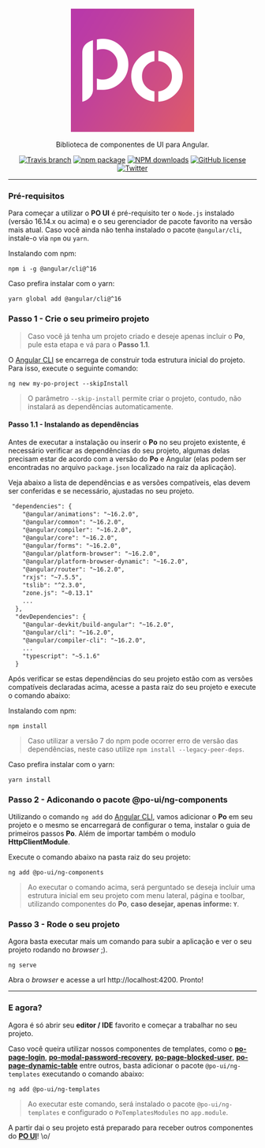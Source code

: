 <p align="center">
  <a href="https://po-ui.io">
    <img width="250" src="./docs/assets/po-logos/po_color_bg.svg">
  </a>
</p>

<div align="center">

Biblioteca de componentes de UI para Angular.

[![Travis branch](https://img.shields.io/travis/com/po-ui/po-angular/master?style=flat-square)](https://travis-ci.com/github/po-ui/po-angular)
[![npm package](https://img.shields.io/npm/v/@po-ui/ng-components?color=%23c9357d&style=flat-square)](https://www.npmjs.org/package/@po-ui/ng-components)
[![NPM downloads](https://img.shields.io/npm/dm/@po-ui/ng-components?color=c9357d&label=npm%20downloads&style=flat-square)](https://npmjs.com/package/@po-ui/ng-components)
[![GitHub license](https://img.shields.io/npm/l/@po-ui/ng-components?color=%23c9357d&style=flat-square)](https://github.com/po-ui/po-angular/blob/master/LICENSE)
[![Twitter](https://img.shields.io/badge/Twitter-POUI-c9357d?style=flat-square&logo=twitter)](https://twitter.com/pouidev)

</div>

---

### Pré-requisitos

Para começar a utilizar o **PO UI** é pré-requisito ter o `Node.js` instalado (versão 16.14.x ou acima) e o seu gerenciador de pacote favorito na versão mais atual. Caso você ainda não tenha instalado o pacote `@angular/cli`, instale-o via `npm` ou `yarn`.

Instalando com npm:
```
npm i -g @angular/cli@^16
```

Caso prefira instalar com o yarn:
```
yarn global add @angular/cli@^16
```

### Passo 1 - Crie o seu primeiro projeto

> Caso você já tenha um projeto criado e deseje apenas incluir o **Po**, pule esta etapa e vá para o **Passo 1.1**.

O [Angular CLI](https://cli.angular.io/) se encarrega de construir toda estrutura inicial do projeto. Para isso, execute o seguinte comando:

```
ng new my-po-project --skipInstall
```

> O parâmetro `--skip-install` permite criar o projeto, contudo, não instalará as dependências automaticamente.


#### Passo 1.1 - Instalando as dependências

Antes de executar a instalação ou inserir o **Po** no seu projeto existente, é necessário verificar as dependências do seu projeto, algumas delas precisam estar de acordo com a versão do **Po** e Angular (elas podem ser encontradas no arquivo `package.json` localizado na raiz da aplicação).

Veja abaixo a lista de dependências e as versões compatíveis, elas devem ser conferidas e se necessário, ajustadas no seu projeto.

```
 "dependencies": {
    "@angular/animations": "~16.2.0",
    "@angular/common": "~16.2.0",
    "@angular/compiler": "~16.2.0",
    "@angular/core": "~16.2.0",
    "@angular/forms": "~16.2.0",
    "@angular/platform-browser": "~16.2.0",
    "@angular/platform-browser-dynamic": "~16.2.0",
    "@angular/router": "~16.2.0",
    "rxjs": "~7.5.5",
    "tslib": "^2.3.0",
    "zone.js": "~0.13.1"
    ...
  },
  "devDependencies": {
    "@angular-devkit/build-angular": "~16.2.0",
    "@angular/cli": "~16.2.0",
    "@angular/compiler-cli": "~16.2.0",
    ...
    "typescript": "~5.1.6"
  }
```

Após verificar se estas dependências do seu projeto estão com as versões compatíveis declaradas acima, acesse a pasta raiz do seu projeto e execute o comando abaixo:

Instalando com npm:
```
npm install
```

> Caso utilizar a versão 7 do npm pode ocorrer erro de versão das dependências, neste caso utilize `npm install --legacy-peer-deps`.

Caso prefira instalar com o yarn:
```
yarn install
```

### Passo 2 - Adiconando o pacote @po-ui/ng-components

Utilizando o comando `ng add` do [Angular CLI](https://cli.angular.io/), vamos adicionar o **Po** em seu projeto e o mesmo se encarregará de configurar o tema, instalar o  guia de primeiros passos **Po**. Além de importar também o modulo **HttpClientModule**.

Execute o comando abaixo na pasta raiz do seu projeto:

```
ng add @po-ui/ng-components
```

> Ao executar o comando acima, será perguntado se deseja incluir uma estrutura inicial em seu projeto com menu lateral, página e toolbar, utilizando componentes do **Po**, **caso desejar, apenas informe: `Y`**.

### Passo 3 - Rode o seu projeto

Agora basta executar mais um comando para subir a aplicação e ver o seu projeto rodando no *browser* ;).

```
ng serve
```

Abra o *browser* e acesse a url http://localhost:4200. Pronto!

----

### E agora?

Agora é só abrir seu **editor / IDE** favorito e começar a trabalhar no seu projeto.

Caso você queira utilizar nossos componentes de templates, como o **[po-page-login](https://po-ui.io/documentation/po-page-login)**, **[po-modal-password-recovery](https://po-ui.io/documentation/po-modal-password-recovery)**, **[po-page-blocked-user](https://po-ui.io/documentation/po-page-blocked-user)**, **[po-page-dynamic-table](https://po-ui.io/documentation/po-page-dynamic-table)** entre outros, basta adicionar o pacote `@po-ui/ng-templates` executando o comando abaixo:

```
ng add @po-ui/ng-templates
```
> Ao executar este comando, será instalado o pacote `@po-ui/ng-templates` e configurado o `PoTemplatesModules` no `app.module`.

A partir dai o seu projeto está preparado para receber outros componentes do **[PO UI](https://po-ui.io/documentation)**! \o/
